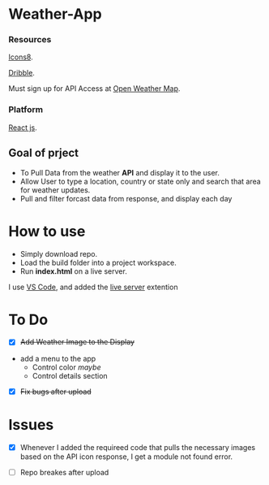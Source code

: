 # Weather-App

### Resources

[Icons8](https://icons8.com/).

[Dribble](https://dribbble.com/shots/7994073-Weather-App-Design/attachments/526038?mode=media).

Must sign up for API Access at [Open Weather Map](https://openweathermap.org).

### Platform

[React js](https://reactjs.org/docs/getting-started.html).

## Goal of prject

- To Pull Data from the weather **API** and display it to the user.
- Allow User to type a location, country or state only and search that area for weather updates.
- Pull and filter forcast data from response, and display each day

# How to use

- Simply download repo.
- Load the build folder into a project workspace.
- Run **index.html** on a live server.

I use [VS Code](https://code.visualstudio.com/download), and added the [live server](https://marketplace.visualstudio.com/items?itemName=ritwickdey.LiveServer) extention

# To Do

- [x] ~~Add Weather Image to the Display~~
- add a menu to the app
  - Control color _maybe_
  - Control details section
- [x] ~~Fix bugs after upload~~

# Issues

- [x] Whenever I added the requireed code that pulls the necessary images based on the API icon response, I get a module not found error.

- [ ] Repo breakes after upload

